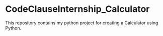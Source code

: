 # CodeClauseInternship_Calculator

This repository contains my python project for creating a Calculator using Python. 
